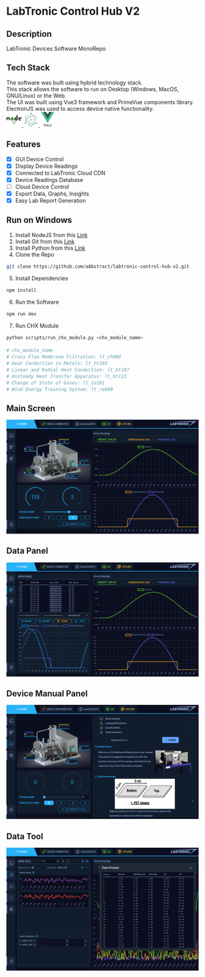 # LabTronic Control Hub V2

## Description
LabTronic Devices Software MonoRepo

## Tech Stack
The software was built using hybrid technology stack.  
This stack allows the software to run on Desktop (Windows, MacOS, GNU/Linux) or the Web.  
The UI was built using Vue3 framework and PrimeVue components library.  
ElectronJS was used to access device native functionality.  
<a href="https://nodejs.org" target="_blank" rel="noreferrer">
    <img src="https://raw.githubusercontent.com/devicons/devicon/master/icons/nodejs/nodejs-original-wordmark.svg" alt="nodejs" width="40" height="40"/>
</a>
<a href="https://www.electronjs.org" target="_blank" rel="noreferrer">
    <img src="https://raw.githubusercontent.com/devicons/devicon/master/icons/electron/electron-original.svg" alt="electron" width="40" height="40"/>
</a>
<a href="https://vuejs.org/" target="_blank" rel="noreferrer">
    <img src="https://raw.githubusercontent.com/devicons/devicon/master/icons/vuejs/vuejs-original-wordmark.svg" alt="vuejs" width="40" height="40"/>
</a>

## Features
- [x] GUI Device Control
- [x] Display Device Readings
- [x] Connected to LabTronic Cloud CDN
- [x] Device Readings Database
- [ ] Cloud Device Control
- [x] Export Data, Graphs, Insights
- [x] Easy Lab Report Generation

## Run on Windows
1. Install NodeJS from this [Link](https://nodejs.org/en)
2. Install Git from this [Link](https://git-scm.com/download/win)
3. Install Python from this [Link](https://www.python.org/downloads/)
4. Clone the Repo
```bash
git clone https://github.com/aAbstract/labtronic-control-hub-v2.git
```
5. Install Dependencies
```bash
npm install
```
6. Run the Software
```bash
npm run dev
```
7. Run CHX Module
```bash
python scripts/run_chx_module.py <chx_module_name>

# chx_module_name
# Cross Flow Membrane Filtration: lt_ch000
# Heat Conduction in Metals: lt_ht103
# Linear and Radial Heat Conduction: lt_ht107
# Unsteady Heat Transfer Apparatus: lt_ht113
# Change of State of Gases: lt_to101
# Wind Energy Training System: lt_re600
```

## Main Screen
<p align="center">
    <img src="data/screenshot_1.png" alt="Screenshot_1" />
</p>

## Data Panel
<p align="center">
    <img src="data/screenshot_2.png" alt="Screenshot_2" />
</p>

## Device Manual Panel
<p align="center">
    <img src="data/screenshot_3.png" alt="Screenshot_3" />
</p>

## Data Tool
<p align="center">
    <img src="data/screenshot_4.png" alt="Screenshot_4" />
</p>